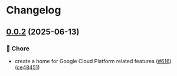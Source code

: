 # Changelog

## [0.0.2](https://github.com/gdegiorgio/go-sdk-contrib/compare/providers/gcp-v0.0.1...providers/gcp/v0.0.2) (2025-06-13)


### 🧹 Chore

* create a home for Google Cloud Platform related features ([#616](https://github.com/gdegiorgio/go-sdk-contrib/issues/616)) ([ce48451](https://github.com/gdegiorgio/go-sdk-contrib/commit/ce484516421fed3c28b932f56d353cfa3b821005))
